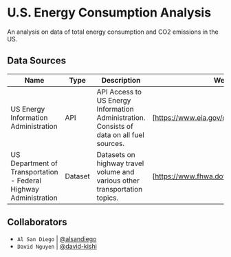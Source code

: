 # U.S. Energy Consumption Analysis

An analysis on data of total energy consumption and CO2 emissions in the US.

## Data Sources
|Name|Type|Description|Website|
|---|---|---|---|
|US Energy Information Administration|API|API Access to US Energy Information Administration. Consists of data on all fuel sources.|[https://www.eia.gov/opendata/qb.php]|
|US Department of Transportation - Federal Highway Administration|Dataset|Datasets on highway travel volume and various other transportation topics.|[https://www.fhwa.dot.gov/policyinformation/]|

## Collaborators
* `Al San Diego` | [@alsandiego](https://github.com/alsandiego)
* `David Nguyen` | [@david-kishi](https://github.com/david-kishi) 
